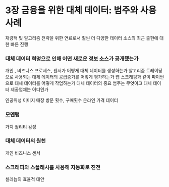 # 3장 금융을 위한 대체 데이터: 범주와 사용 사례
재량적 및 알고리즘 전략을 위한 연료로서 훨씬 더 다양한 데이터 소스의 최근 출현에 대한 빠른 진행

### 대체 데이터 혁명으로 인해 어떤 새로운 정보 소스가 공개됐는가
개인 , 비즈니스 프로세스, 센서가 어떻게 대체 데이터를 생성하는가
알고리즘 트레이딩으로 사용되는 대체 데이터의 공급증가를 어떻게 평가하는가
웹 스크래핑과 같이 파이썬으로 대체 데이터를 어떻게 작업하는가
대체 데이터의 중요 범주는 무엇이고 대체 데이터 제공업체는 어디인가

인공위성 이미지
매장 방문 횟수, 구매횟수
온라인 가격 데이터

### 모멘텀
가치
퀄리티
감성

### 대체 데이터의 원천
개인 
비즈니스
센서

### 스크래피와 스플래시를 사용해 자동화로 진전
셀레늄의 효율적 대안


